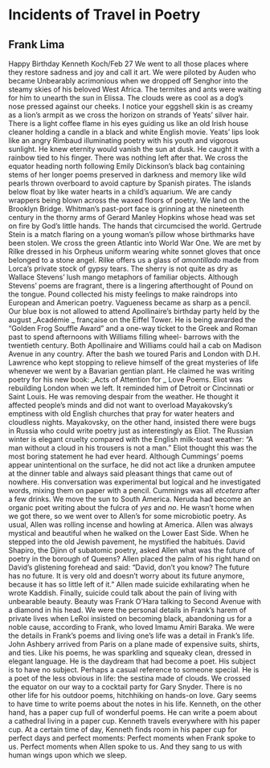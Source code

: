 # Incidents of Travel in Poetry
## Frank Lima
Happy Birthday Kenneth Koch/Feb 27
We went to all those places where they restore sadness and joy
and call it art. We were piloted by Auden who became
Unbearably acrimonious when we dropped off Senghor into the
steamy skies of his beloved West Africa. The termites and ants
were waiting for him to unearth the sun in Elissa. The clouds
were as cool as a dog’s nose pressed against our cheeks. I
notice your eggshell skin is as creamy as a lion’s armpit as we
cross the horizon on strands of Yeats’ silver hair. There is a
light coffee flame in his eyes guiding us like an old Irish house
cleaner holding a candle in a black and white English movie.
Yeats’ lips look like an angry Rimbaud illuminating poetry with
his youth and vigorous sunlight. He knew eternity would vanish
the sun at dusk. He caught it with a rainbow tied to his finger.
There was nothing left after that. We cross the equator
heading north following Emily Dickinson’s black bag containing
stems of her longer poems preserved in darkness and memory
like wild pearls thrown overboard to avoid capture by Spanish
pirates. The islands below float by like water hearts in a child’s
aquarium. We are candy wrappers being blown across the
waxed floors of poetry. We land on the Brooklyn Bridge.
Whitman’s past-port face is grinning at the nineteenth century
in the thorny arms of Gerard Manley Hopkins whose head was
set on fire by God’s little hands. The hands that circumcised
the world. Gertrude Stein is a match flaring on a young
woman’s pillow whose birthmarks have been stolen. We cross
the green Atlantic into World War One. We are met by Rilke
dressed in his Orpheus uniform wearing white sonnet gloves
that once belonged to a stone angel. Rilke offers us a glass of
 _amontillado_ made from Lorca’s private stock of gypsy tears.
The sherry is not quite as dry as Wallace Stevens’ lush mango
metaphors of familiar objects. Although Stevens’ poems are
fragrant, there is a lingering afterthought of Pound on the
tongue. Pound collected his misty feelings to make raindrops
into European and American poetry. Vagueness became as
sharp as a pencil. Our blue box is not allowed to attend
Apollinaire’s birthday party held by the august _Académie
_
française on the Eiffel Tower. He is being awarded the “Golden
Frog Souffle Award” and a one-way ticket to the Greek and
Roman past to spend afternoons with Williams filling wheel-
barrows with the twentieth century. Both Apollinaire and
Williams could hail a cab on Madison Avenue in any country.
After the bash we toured Paris and London with D.H. Lawrence
who kept stopping to relieve himself of the great mysteries of
life whenever we went by a Bavarian gentian plant. He claimed
he was writing poetry for his new book: _Acts of Attention for
_
Love Poems. Eliot was rebuilding London when we left. It
reminded him of Detroit or Cincinnati or Saint Louis. He was
removing despair from the weather. He thought it affected
people’s minds and did not want to overload Mayakovsky’s
emptiness with old English churches that pray for water heaters
and cloudless nights. Mayakovsky, on the other hand, insisted
there were bugs in Russia who could write poetry just as
interestingly as Eliot. The Russian winter is elegant cruelty
compared with the English milk-toast weather: “A man without
a cloud in his trousers is not a man.” Eliot thought this was the
most boring statement he had ever heard. Although
Cummings’ poems appear unintentional on the surface, he did
not act like a drunken amputee at the dinner table and always
said pleasant things that came out of nowhere. His
conversation was experimental but logical and he investigated
words, mixing them on paper with a pencil. Cummings was all
 _etcetera_ after a few drinks. We move the sun to South
America. Neruda had become an organic poet writing about
the fulcra of _yes_ and _no_. He wasn’t home when we got there,
so we went over to Allen’s for some microbiotic poetry. As
usual, Allen was rolling incense and howling at America. Allen
was always mystical and beautiful when he walked on the
Lower East Side. When he stepped into the old Jewish
pavement, he mystified the habitués. David Shapiro, the Djinn
of subatomic poetry, asked Allen what was the future of poetry
in the borough of Queens? Allen placed the palm of his right
hand on David’s glistening forehead and said: “David, don’t you
know? The future has no future. It is very old and doesn’t
worry about its future anymore, because it has so little left of
it.” Allen made suicide exhilarating when he wrote Kaddish.
Finally, suicide could talk about the pain of living with
unbearable beauty. Beauty was Frank O’Hara talking to Second
Avenue with a diamond in his head. We were the personal
details in Frank’s harem of private lives when LeRoi insisted on
becoming black, abandoning us for a noble cause, according to
Frank, who loved Imamu Amiri Baraka. We were the details in
Frank’s poems and living one’s life was a detail in Frank’s life.
John Ashbery arrived from Paris on a plane made of expensive
suits, shirts, and ties. Like his poems, he was sparkling and
squeaky clean, dressed in elegant language. He is the
daydream that had become a poet. His subject is to have no
subject. Perhaps a casual reference to someone special. He is
a poet of the less obvious in life: the sestina made of clouds.
We crossed the equator on our way to a cocktail party for Gary
Snyder. There is no other life for his outdoor poems,
hitchhiking on hands-on love. Gary seems to have time to
write poems about the notes in his life. Kenneth, on the other
hand, has a paper cup full of wonderful poems. He can write a
poem about a cathedral living in a paper cup. Kenneth travels
everywhere with his paper cup. At a certain time of day,
Kenneth finds room in his paper cup for perfect days and
perfect moments:
Perfect moments when Frank spoke to us.
Perfect moments when Allen spoke to us.
And they sang to us
with human wings
upon which we sleep.